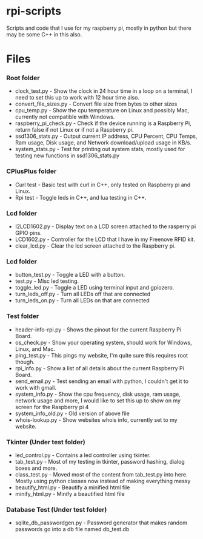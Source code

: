 # rpi-scripts

Scripts and code that I use for my raspberry pi, mostly in python but there may be some C++ in this also.

# Files

### Root folder
* clock_test.py - Show the clock in 24 hour time in a loop on a terminal, I need to set this up to work with 12 hour time also.
* convert_file_sizes.py - Convert file size from bytes to other sizes
* cpu_temp.py - Show the cpu temperature on Linux and possibly Mac, currently not compatible with Windows.
* raspberry_pi_check.py - Check if the device running is a Raspberry Pi, return false if not Linux or if not a Raspberry pi.
* ssd1306_stats.py - Output current IP address, CPU Percent, CPU Temps, Ram usage, Disk usage, and Network download/upload usage in KB/s.
* system_stats.py - Test for printing out system stats, mostly used for testing new functions in ssd1306_stats.py

### CPlusPlus folder
* Curl test - Basic test with curl in C++, only tested on Raspberry pi and Linux.
* Rpi test - Toggle leds in C++, and lua testing in C++. 

### Lcd folder
* I2LCD1602.py - Display text on a LCD screen attached to the rasperry pi GPIO pins.
* LCD1602.py - Controller for the LCD that I have in my Freenove RFID kit.
* clear_lcd.py - Clear the lcd screen attached to the Raspberry pi.

### Lcd folder
* button_test.py - Toggle a LED with a button.
* test.py - Misc led testing.
* toggle_led.py - Toggle a LED using terminal input and gpiozero.
* turn_leds_off.py - Turn all LEDs off that are connected
* turn_leds_on.py - Turn all LEDs on that are connected

### Test folder
* header-info-rpi.py - Shows the pinout for the current Raspberry Pi Board.
* os_check.py - Show your operating system, should work for Windows, Linux, and Mac.
* ping_test.py - This pings my website, I'm quite sure this requires root though.
* rpi_info.py - Show a list of all details about the current Raspberry Pi Board.
* send_email.py - Test sending an email with python, I couldn't get it to work with gmail.
* system_info.py - Show the cpu frequency, disk usage, ram usage, network usage and more, I would like to set this up to show 
 on my screen for the Raspberry pi 4
* system_info_old.py - Old version of above file
* whois-lookup.py - Show websites whois info, currently set to my website.

### Tkinter (Under test folder)
* led_control.py - Contains a led controller using tkinter. 
* tab_test.py - Most of my testing in tkinter, password hashing, dialog boxes and more.
* class_test.py - Moved most of the content from tab_test.py into here. Mostly using python classes now 
 instead of making everything messy
* beautify_html.py - Beautify a minified html file
* minify_html.py - Minify a beautified html file

### Database Test (Under test folder)
* sqlite_db_passwordgen.py - Password generator that makes random passwords go into a db file named db_test.db